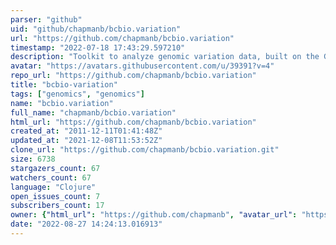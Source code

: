 ```yaml
---
parser: "github"
uid: "github/chapmanb/bcbio.variation"
url: "https://github.com/chapmanb/bcbio.variation"
timestamp: "2022-07-18 17:43:29.597210"
description: "Toolkit to analyze genomic variation data, built on the GATK with Clojure"
avatar: "https://avatars.githubusercontent.com/u/39391?v=4"
repo_url: "https://github.com/chapmanb/bcbio.variation"
title: "bcbio‑variation"
tags: ["genomics", "genomics"]
name: "bcbio.variation"
full_name: "chapmanb/bcbio.variation"
html_url: "https://github.com/chapmanb/bcbio.variation"
created_at: "2011-12-11T01:41:48Z"
updated_at: "2021-12-08T11:53:52Z"
clone_url: "https://github.com/chapmanb/bcbio.variation.git"
size: 6738
stargazers_count: 67
watchers_count: 67
language: "Clojure"
open_issues_count: 7
subscribers_count: 17
owner: {"html_url": "https://github.com/chapmanb", "avatar_url": "https://avatars.githubusercontent.com/u/39391?v=4", "login": "chapmanb", "type": "User"}
date: "2022-08-27 14:24:13.016913"
---
```

